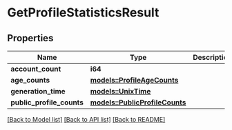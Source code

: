 # GetProfileStatisticsResult

## Properties

Name | Type | Description | Notes
------------ | ------------- | ------------- | -------------
**account_count** | **i64** |  | 
**age_counts** | [**models::ProfileAgeCounts**](ProfileAgeCounts.md) |  | 
**generation_time** | [**models::UnixTime**](UnixTime.md) |  | 
**public_profile_counts** | [**models::PublicProfileCounts**](PublicProfileCounts.md) |  | 

[[Back to Model list]](../README.md#documentation-for-models) [[Back to API list]](../README.md#documentation-for-api-endpoints) [[Back to README]](../README.md)


